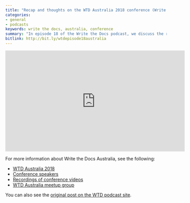 ```yaml
---
title: "Recap and thoughts on the WTD Australia 2018 conference (Write the Docs podcast episode 18)"
categories:
- general
- podcasts
keywords: write the docs, australia, conference
summary: "In episode 18 of the Write the Docs podcast, we discuss the recent Write the Docs Australia 2018 conference held in Melbourne, Australia. Jared was an emcee at the event and shares his inside perspective about what made the event so successful. We dive deep into the unconference format, how to instill the Write the Docs brand into the conference experience, how super volunteers can avoid burnout, what sessions stood out, and more. Also, Chris confesses that he has attended about 40 conferences this year, and explains a few reasons why."
bitlink: http://bit.ly/wtdepisode18australia
---
```


<iframe width="560" height="315" src="https://www.youtube.com/embed/NG0sKE7Ujbg" frameborder="0" allow="accelerometer; autoplay; encrypted-media; gyroscope; picture-in-picture" allowfullscreen></iframe>

For more information about Write the Docs Australia, see the following:

* [WTD Australia 2018](http://www.writethedocs.org/conf/australia/2018/)
* [Conference speakers](http://www.writethedocs.org/conf/australia/2018/speakers/)
* [Recordings of conference videos](https://www.youtube.com/watch?v=N13_FP2NkSk&list=PLy70RNJ7dYrJ1wANiqa7ObwUnoJjouQjt)
* [WTD Australia meetup group](https://www.meetup.com/Write-the-Docs-Australia/)

You can also see the [original post on the WTD podcast site](https://podcast.writethedocs.org/2018/11/25/episode-18-wtd-australia-recap/).
